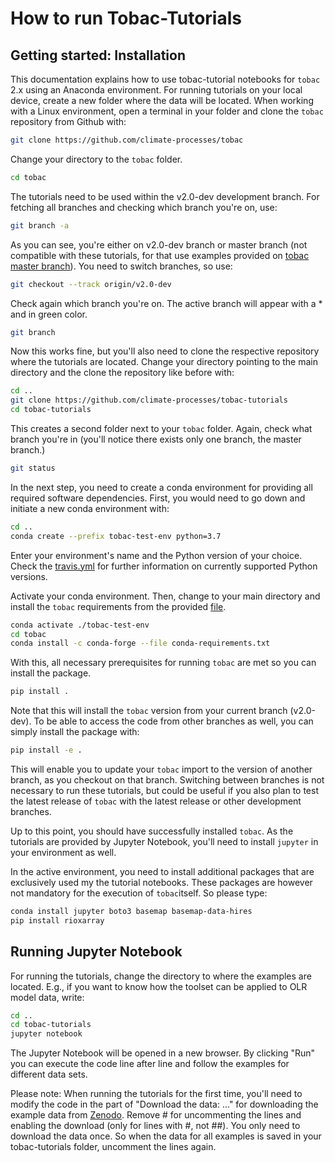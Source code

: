 # How to run Tobac-Tutorials

## Getting started: Installation

This documentation explains how to use tobac-tutorial notebooks for `tobac` 2.x 
using an Anaconda environment. For running tutorials on your local device, create
a new folder where the data will be located. When working with a Linux environment, 
open a terminal in your folder and clone the `tobac` repository from Github with:

```bash
git clone https://github.com/climate-processes/tobac
```

Change your directory to the `tobac` folder.

```bash
cd tobac
```

The tutorials need to be used within the v2.0-dev development branch. For fetching 
all branches and checking which branch you're on, use:
 
```bash
git branch -a
```

As you can see, you're either on v2.0-dev branch or master branch (not compatible 
with these tutorials, for that use examples provided on [tobac master branch](https://github.com/climate-processes/tobac/tree/master/examples)). 
You need to switch branches, so use:

```bash
git checkout --track origin/v2.0-dev
```

Check again which branch you're on. The active branch will appear with a * and 
in green color.

```bash
git branch
```

Now this works fine, but you'll also need to clone the respective repository where 
the tutorials are located. Change your directory pointing to the main directory 
and the clone the repository like before with:

```bash
cd ..
git clone https://github.com/climate-processes/tobac-tutorials
cd tobac-tutorials
```

This creates a second folder next to your `tobac` folder. Again, check what branch 
you're in (you'll notice there exists only one branch, the master branch.)

```bash 
git status
```

In the next step, you need to create a conda environment for providing all required 
software dependencies. First, you would need to go down and initiate a new conda 
environment with:

```bash
cd ..
conda create --prefix tobac-test-env python=3.7
```

Enter your environment's name and the Python version of your choice. Check the 
[travis.yml](https://github.com/climate-processes/tobac/blob/v2.0-dev/.travis.yml) 
for further information on currently supported Python versions. 

Activate your conda environment. Then, change to your main directory and install 
the `tobac` requirements from the provided [file](https://github.com/climate-processes/tobac/blob/v2.0-dev/conda-requirements.txt).

```bash
conda activate ./tobac-test-env
cd tobac
conda install -c conda-forge --file conda-requirements.txt
```

With this, all necessary prerequisites for running `tobac` are met so you can 
install the package.

```bash
pip install .
```

Note that this will install the `tobac` version from your current branch (v2.0-dev). To be able to access the code from other branches as well,
you can simply install the package with:

```bash
pip install -e .
```

This will enable you to update your `tobac` import to the version of another branch, as you checkout on that branch. Switching between branches is not necessary to run these tutorials, but could be useful if you also plan to test the latest release of `tobac` with the latest release or other development branches.

Up to this point, you should have successfully installed `tobac`. As the tutorials 
are provided by Jupyter Notebook, you'll need to install `jupyter` in your 
environment as well. 

In the active environment, you need to install additional packages that are exclusively used my the tutorial notebooks. These packages are however not mandatory for the execution of `tobac`itself. So please type: 

```bash
conda install jupyter boto3 basemap basemap-data-hires
pip install rioxarray
```

## Running Jupyter Notebook

For running the tutorials, change the directory to where the examples are located. 
E.g., if you want to know how the toolset can be applied to OLR model data, write: 

```bash
cd ..
cd tobac-tutorials
jupyter notebook
```

The Jupyter Notebook will be opened in a new browser. By clicking "Run" you can 
execute the code line after line and follow the examples for different data sets.

Please note: When running the tutorials for the first time, you'll need to modify 
the code in the part of "Download the data: ..." for downloading the example data 
from [Zenodo](https://zenodo.org/). Remove # for uncommenting the lines and enabling 
the download (only for lines with #, not ##). You only need to download the data 
once. So when the data for all examples is saved in your tobac-tutorials folder, 
uncomment the lines again. 
